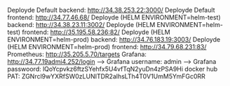 Deployde Default backend: http://34.38.253.22:3000/
Deployde Default frontend: http://34.77.46.68/
Deployde (HELM ENVIRONMENT=helm-test) backend: http://34.38.23.11:3002/
Deployde (HELM ENVIRONMENT=helm-test) frontend: http://35.195.58.236:82/
Deployde (HELM ENVIRONMENT=helm-prod) backend: http://34.76.183.19:3003/
Deployde (HELM ENVIRONMENT=helm-prod) frontend: http://34.79.68.231:83/
Prometheus: http://35.205.5.70/targets
Grafana: http://34.77.19admi4.252/login
--> Grafana username: admin
--> Grafana passwoord: lQoYcpvkz6ftzSYehfx5U4vfTqN2yuDn4zPSA9Hi
docker hub PAT: ZGNrcl9wYXRfSW0zLUNITDR2alhsLTh4T0V1UmM5YmFGc0RR
